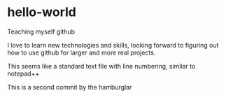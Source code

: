 # hello-world
Teaching myself github

I love to learn new technologies and skills, looking forward to figuring out how to use github for larger and more real projects.

This seems like a standard text file with line numbering, similar to notepad++


This is a second commit by the hamburglar
